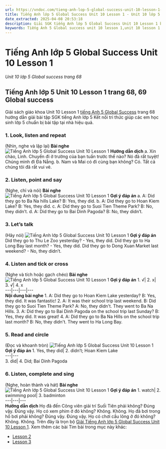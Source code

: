 ```yaml
---
url: https://vndoc.com/tieng-anh-lop-5-global-success-unit-10-lesson-1-320986
title: Tiếng Anh lớp 5 Global Success Unit 10 Lesson 1 - Unit 10 lớp 5 Global success trang 68 - VnDoc.com
date_extracted: 2025-04-08 20:53:18
description: Giải SGK tiếng Anh lớp 5 Global Success Unit 10 Lesson 1 bao gồm đáp án các phần bài tập trang 68 giúp các em chuẩn bị bài hiệu quả.
keywords: Tiếng Anh 5 Global success unit 10 lesson 1,unit 10 lesson 1 lớp 5,unit 10 lesson 1 lớp 5 Global success,tiếng anh lớp 5 unit 10 lesson 1,tiếng anh lớp 5 global success unit 10 lesson 1,unit 10 lesson 1 tiếng anh 5 global success,unit 10 lesson 1 lớp 5 Global success trang 68,tiếng anh 5 unit 10 lesson 1,Tiếng Anh 5 unit 10 lesson 1 Global Success,tiếng Anh lớp 5 kết nối unit 10 lesson 1
---
```


# Tiếng Anh lớp 5 Global Success Unit 10 Lesson 1
 _Unit 10 lớp 5 Global success trang 68_
## Tiếng Anh lớp 5 Unit 10 Lesson 1 trang 68, 69 Global success
Giải  sách giáo khoa Unit 10 Lesson 1 [tiếng Anh 5 Global Success](<https://vndoc.com/tieng-anh-lop-5-global-success>) trang 68 hướng dẫn giải bài tập SGK tiếng Anh lớp 5 Kết nối tri thức giúp các em học sinh lớp 5 chuẩn bị bài tập tại nhà hiệu quả.
### 1\. Look, listen and repeat
\(Nhìn, nghe và lặp lại\)
**Bài nghe**
![Tiếng Anh lớp 5 Global Success Unit 10 Lesson 1](https://i.vdoc.vn/data/image/2024/05/28/tieng-anh-lop-5-global-success-unit-10-lesson-1-1.png)
**Hướng dẫn dịch**
a.
Xin chào, Linh. Chuyến đi ở trường của bạn tuần trước thế nào?
Nó đã rất tuyệt\! Chúng mình đi Đà Nẵng.
b.
Nam và Mai có đi cùng bạn không?
Có. Tất cả chúng tôi đã rất vui vẻ.
### 2\. Listen, point and say
\(Nghe, chỉ và nói\)
**Bài nghe**
![Tiếng Anh lớp 5 Global Success Unit 10 Lesson 1](https://i.vdoc.vn/data/image/2024/05/28/tieng-anh-lop-5-global-success-unit-10-lesson-1-2.png)
**Gợi ý đáp án**
a. A: Did they go to Ba Na hills Lake?
B: Yes, they did.
b. A: Did they go to Hoan Kiem Lake?
B: Yes, they did.
c. A: Did they go to Suoi Tien Theme Park?
B: No, they didn’t.
d. A: Did they go to Bai Dinh Pagoda?
B: No, they didn’t.
### 3\. Let’s talk
\(Hãy nói\)
![Tiếng Anh lớp 5 Global Success Unit 10 Lesson 1](https://i.vdoc.vn/data/image/2024/05/28/tieng-anh-lop-5-global-success-unit-10-lesson-1-3.png)
**Gợi ý đáp án**
Did they go to Thu Le Zoo yesterday? - Yes, they did.
Did they go to Ha Long Bay last month? - Yes, they did.
Did they go to Dong Xuan Market last weekend? - No, they didn’t.
### 4\. Listen and tick or cross
\(Nghe và tích hoặc gạch chéo\)
**Bài nghe**
![Tiếng Anh lớp 5 Global Success Unit 10 Lesson 1](https://i.vdoc.vn/data/image/2024/05/28/tieng-anh-lop-5-global-success-unit-10-lesson-1-4.png)
**Gợi ý đáp án**
1\. √| 2\. x| 3\. √| 4\. x  
---|---|---|---  
**Nội dung bài nghe**
1.
A: Did they go to Hoan Kiem Lake yesterday?
B: Yes, they did. It was fantastic\!
2.
A: It was their school trip last weekend.
B: Did they go to Suoi Tien Theme Park?
A: No, they didn't. They went to Ba Na Hills.
3.
A: Did they go to Bai Dinh Pagoda on the school trip last Sunday?
B: Yes, they did. It was great\!
4.
A: Did they go to Ba Na Hills on the school trip last month?
B: No, they didn't. They went to Ha Long Bay.
### 5\. Read and circle
\(Đọc và khoanh tròn\)
![Tiếng Anh lớp 5 Global Success Unit 10 Lesson 1](https://i.vdoc.vn/data/image/2024/05/28/tieng-anh-lop-5-global-success-unit-10-lesson-1-5.png)
**Gợi ý đáp án**
1\. Yes, they did| 2\. didn’t; Hoan Kiem Lake  
---|---  
3\. did| 4\. Did; Bai Dinh Pagoda  
### 6\. Listen, complete and sing
\(Nghe, hoàn thành và hát\)
**Bài nghe**
![Tiếng Anh lớp 5 Global Success Unit 10 Lesson 1](https://i.vdoc.vn/data/image/2024/05/28/tieng-anh-lop-5-global-success-unit-10-lesson-1-6.png)
**Gợi ý đáp án**
1\. watch| 2\. swimming pool| 3\. badminton  
---|---|---  
**Hướng dẫn dịch**
Họ đã đến Công viên giải trí Suối Tiên phải không?
Đúng vậy. Đúng vậy.
Họ có xem phim ở đó không?
Không. Không.
Họ đã bơi trong hồ bơi phải không?
Đúng vậy. Đúng vậy.
Họ có chơi cầu lông ở đó không?
Không. Không.
Trên đây là trọn bộ [Giải Tiếng Anh lớp 5 Global Success Unit 10 Lesson 1](<https://vndoc.com/tieng-anh-lop-5-global-success-unit-10-lesson-1-320986>).
Xem thêm các bài Tìm bài trong mục này khác:
  * [Lesson 2](</tieng-anh-lop-5-global-success-unit-10-lesson-2-321000>)
  * [Lesson 3](</tieng-anh-lop-5-global-success-unit-10-lesson-3-321010>)

